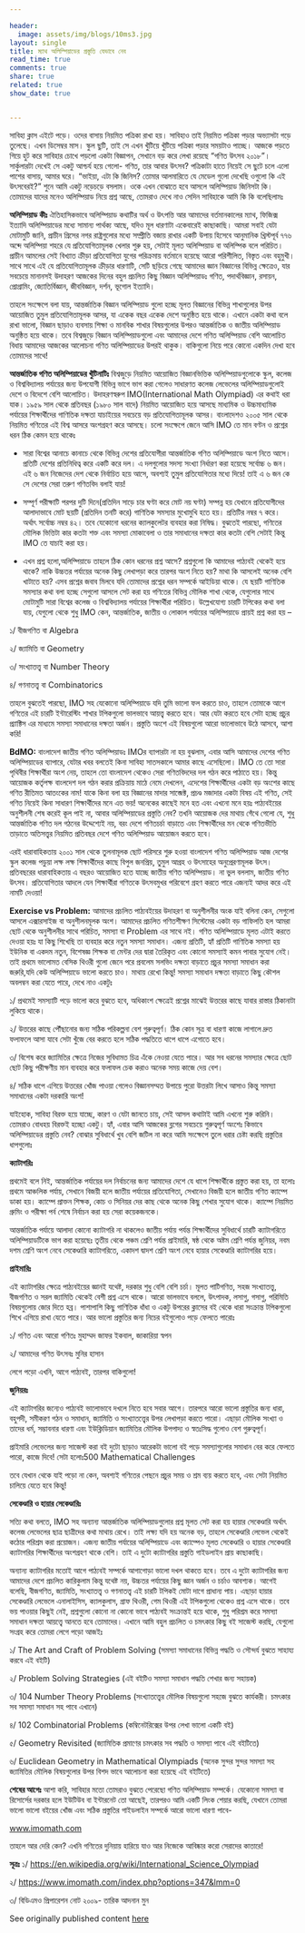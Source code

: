 ```yaml
---

header:
  image: assets/img/blogs/10ms3.jpg
layout: single
title: ম্যাথ অলিম্পিয়াডের প্রস্তুতি যেভাবে নেব
read_time: true
comments: true
share: true
related: true
show_date: true


---
```


সাবিহা ক্লাস এইটে পড়ে। ওদের বাসায় নিয়মিত পত্রিকা রাখা হয়। সাবিহাও তাই নিয়মিত পত্রিকা পড়ার অভ্যাসটা গড়ে তুলেছে। এখন ডিসেম্বর মাস। স্কুল ছুটি, তাই সে এখন খুঁটিয়ে খুঁটিয়ে পত্রিকা পড়ার সময়টাও পাচ্ছে। আজকে পড়তে গিয়ে হুট করে সাবিহার চোখে পড়লো একটা বিজ্ঞাপন, সেখানে বড় করে লেখা রয়েছে “গণিত উৎসব ২০১৮”। সার্কুলারটা দেখেই সে একটু আশ্চর্য হয়ে গেলো- গণিত, তার আবার উৎসব? পত্রিকাটা হাতে নিয়েই সে ছুটে চলে এলো পাশের বাসায়, আমার ঘরে। “ভাইয়া, এটা কি জিনিস? তোমার আলমারিতে যে মেডেল গুলো দেখেছি ওগুলো কি এই উৎসবেরই?” শুনে আমি একটু নড়েচড়ে বসলাম। ওকে এখন বোঝাতে হবে আসলে অলিম্পিয়াড জিনিসটা কি। তোমাদের যাদের মনেও অলিম্পিয়াড নিয়ে প্রশ্ন আছে, তোমরাও দেখে নাও সেদিন সাবিহাকে আমি কি কি বলেছিলামঃ

<b>অলিম্পিয়াড কীঃ</b> ঐতিহাসিকভাবে অলিম্পিয়াড কথাটির অর্থ ও উৎপত্তি আর আমাদের বর্তমানকালের ম্যাথ, ফিজিক্স ইত্যাদি অলিম্পিয়াডের মধ্যে সামান্য পার্থক্য আছে, যদিও মূল ধারণাটা একেবারেই কাছাকাছি। আমরা সবাই যেটা মোটামুটি জানি, প্রাচীন গ্রিসের নগর রাষ্ট্রগুলোর মধ্যে সম্প্রীতি বজায় রাখার একটি উপায় হিসেবে আনুমানিক খ্রিস্টপূর্ব ৭৭৬ অব্দে অলিম্পিয়া শহরে যে প্রতিযোগিতামূলক খেলার শুরু হয়, সেটাই মূলত অলিম্পিয়াড বা অলিম্পিক বলে পরিচিত। প্রাচীন আমলের সেই বিখ্যাত ক্রীড়া প্রতিযোগিতা যুগের পরিক্রমায় বর্তমানে হয়েছে আরো পরিশীলিত, বিস্তৃত এবং বহুমুখী। সাথে সাথে এই যে প্রতিযোগিতামূলক ক্রীড়ার ধারণাটি, সেটি ছড়িয়ে গেছে আমাদের জ্ঞান বিজ্ঞানের বিভিন্ন ক্ষেত্রেও, যার সবচেয়ে মানানসই উদাহরণ আজকের দিনের বহুল প্রচলিত কিছু বিজ্ঞান অলিম্পিয়াডঃ গণিত, পদার্থবিজ্ঞান, রসায়ন, প্রোগ্রামিং, জ্যোতির্বিজ্ঞান, জীববিজ্ঞান, দর্শন, ভূগোল ইত্যাদি। 

তাহলে সংক্ষেপে বলা যায়, আন্তর্জাতিক বিজ্ঞান অলিম্পিয়াড গুলো হচ্ছে মূলত বিজ্ঞানের বিভিন্ন শাখাগুলোর উপর আয়োজিত তুমুল প্রতিযোগিতামূলক আসর, যা একেক বছর একেক দেশে অনুষ্ঠিত হয়ে থাকে। এখানে একটা কথা বলে রাখা ভালো, বিজ্ঞান ছাড়াও ব্যবসায় শিক্ষা ও মানবিক শাখার বিষয়গুলোর উপরও আন্তর্জাতিক ও জাতীয় অলিম্পিয়াড অনুষ্ঠিত হয়ে থাকে। তবে বিশ্বজুড়ে বিজ্ঞান অলিম্পিয়াডগুলো এবং আমাদের দেশে গণিত অলিম্পিয়াড বেশি আলোচিত বিধায় আমাদের আজকের আলোচনা গণিত অলিম্পিয়াডের উপরই থাকুক। বাকিগুলো নিয়ে পরে কোনো একদিন দেখা হবে তোমাদের সাথে! 

<b>আন্তর্জাতিক গণিত অলিম্পিয়াডের খুঁটিনাটিঃ</b> বিশ্বজুড়ে নিয়মিত আয়োজিত বিজ্ঞানভিত্তিক অলিম্পিয়াডগুলোকে স্কুল, কলেজ ও বিশ্ববিদ্যালয় পর্যায়ের জন্য উপযোগী বিভিন্ন ভাগে ভাগ করা গেলেও সাধারণত কলেজ লেভেলের অলিম্পিয়াডগুলোই দেশে ও বিদেশে বেশি আলোচিত। উদাহরণস্বরুপ IMO(International Math Olympiad) এর কথাই ধরা যাক। ১৯৫৯ সাল থেকে প্রতিবছর (১৯৮০ সাল বাদে) নিয়মিত আয়োজিত হয়ে আসছে মাধ্যমিক ও উচ্চমাধ্যমিক পর্যায়ের শিক্ষার্থীদের গাণিতিক দক্ষতা যাচাইয়ের সবচেয়ে বড় প্রতিযোগিতামূলক আসর। বাংলাদেশও ২০০৫ সাল থেকে নিয়মিত গণিতের এই বিশ্ব আসরে অংশগ্রহণ করে আসছে। চলো সংক্ষেপে জেনে আসি IMO তে মান বণ্টন ও প্রশ্নের ধরন ঠিক কেমন হয়ে থাকেঃ 

- সারা বিশ্বের আনাচে কানাচে থেকে বিভিন্ন দেশের প্রতিযোগীরা আন্তর্জাতিক গণিত অলিম্পিয়াডে অংশ নিতে আসে। প্রতিটি দেশের প্রতিনিধিত্ব করে একটি করে দল। এ দলগুলোর সদস্য সংখ্যা নির্ধারণ করা হয়েছে সর্বোচ্চ ৬ জন। এই ৬ জন নিজেদের দেশ থেকে নির্বাচিত হয়ে আসে, অবশ্যই তুমুল প্রতিযোগিতার মধ্যে দিয়ে! তাই এ ৬ জন কে সে দেশের সেরা তরুণ গণিতবিদ বলাই যায়! 

- সম্পূর্ণ পরীক্ষাটি পরপর দুটি দিনে(প্রতিদিন সাড়ে চার ঘণ্টা করে মোট নয় ঘণ্টা) সম্পন্ন হয় যেখানে প্রতিযোগীদের আলাদাভাবে মোট ছয়টি (প্রতিদিন তনটি করে) গাণিতিক সমস্যার মুখোমুখি হতে হয়। প্রতিটির নম্বর ৭ করে। অর্থাৎ সর্বোচ্চ নম্বর ৪২। তবে যেকোনো ধরনের ক্যালকুলেটর ব্যবহার করা নিষিদ্ধ। বুঝতেই পারছো, গণিতের মৌলিক ভিত্তিটা কার কতটা শক্ত এবং সমস্যা মোকাবেলা ও তার সমাধানের দক্ষতা কার কতটা বেশি সেটাই কিন্তু IMO তে যাচাই করা হয়। 

- এখন প্রশ্ন হলো,অলিম্পিয়াডে তাহলে ঠিক কোন ধরনের প্রশ্ন আসে? প্রশ্নগুলো কি আমাদের পাঠ্যবই থেকেই হয়ে থাকে? নাকি উচ্চতর পর্যায়ের অনেক কিছু লেখাপড়া করে তারপর অংশ নিতে হয়? মাথা কি আসলেই অনেক বেশি খাটাতে হয়? এসব প্রশ্নের জবাব মিলবে যদি তোমাদের প্রশ্নের ধরন সম্পর্কে আইডিয়া থাকে। যে ছয়টি গাণিতিক সমস্যার কথা বলা হচ্ছে সেগুলো আসলে সেট করা হয় গণিতের বিভিন্ন মৌলিক শাখা থেকে, যেগুলোর সাথে মোটামুটি সারা বিশ্বের কলেজ ও বিশ্ববিদ্যালয় পর্যায়ের শিক্ষার্থীরা পরিচিত। উল্লেখযোগ্য চারটি টপিকের কথা বলা যায়, যেগুলো থেকে শুধু IMO কেন, আন্তর্জাতিক, জাতীয় ও লোকাল পর্যায়ের অলিম্পিয়াডে প্রায়ই প্রশ্ন করা হয় – 

১/ বীজগণিত বা Algebra <br/>

২/ জ্যামিতি বা Geometry <br/>

৩/ সংখ্যাতত্ত্ব বা Number Theory <br/>

৪/ গণনাতত্ত্ব বা Combinatorics <br/> 

তাহলে বুঝতেই পারছো, IMO সহ যেকোনো অলিম্পিয়াডে যদি তুমি ভালো ফল করতে চাও, তাহলে তোমাকে আগে গণিতের এই চারটি ইন্টারেস্টিং শাখার টপিকগুলো ভালভাবে আয়ত্ত্ব করতে হবে। আর যেটা করতে হবে সেটা হচ্ছে প্রচুর প্র্যাক্টিস এর মাধ্যমে সমস্যা সমাধানের দক্ষতা অর্জন। প্রস্তুতি অংশে এই বিষয়গুলো আরো ভালোভাবে উঠে আসবে, আশা করি! 

**BdMO:** বাংলাদেশ জাতীয় গণিত অলিম্পিয়াডঃ IMOর ব্যাপারটা না হয় বুঝলাম, এবার আসি আমাদের দেশের গণিত অলিম্পিয়াডের ব্যাপারে, যেটার খবর বলতেই কিনা সাবিহা সাতসকালে আমার কাছে এসেছিলো। IMO তে তো সারা পৃথিবীর শিক্ষার্থীরা অংশ নেয়, তাহলে তো বাংলাদেশ থেকেও সেরা গণিতবিদদের দল গঠন করে পাঠাতে হয়। কিন্তু আয়োজক কর্তৃপক্ষ বাংলদেশ দল গঠন করার প্রক্রিয়ায় মাঠে নেমে দেখলেন, এদেশের শিক্ষার্থীদের একটা বড় অংশের কাছে গণিত রীতিমত আতংকের নাম! যাকে কিনা বলা হয় বিজ্ঞানের মাদার সাব্জেক্ট, প্রচণ্ড মজাদার একটা বিষয় এই গণিত, সেই গণিত নিয়েই কিনা সাধারণ শিক্ষার্থীদের মনে এত ভয়! অনেকের কাছেই মনে হত এবং এখনো মনে হয়ঃ পাঠ্যবইয়ের অনুশীলনী শেষ করেই কূল পাই না, আবার অলিম্পিয়াডের প্রস্তুতি নেব? তখনি আয়োজক দের মাথায় গেঁথে গেলো যে, শুধু আন্তর্জাতিক গণিত দল গঠনের উদ্দেশ্যেই নয়, বরং দেশে গণিতচর্চা বাড়াতে এবং শিক্ষার্থীদের মন থেকে গণিতভীতি তাড়াতে অতিসত্ত্বর নিয়মিত প্রতিবছর দেশে গণিত অলিম্পিয়াড আয়োজন করতে হবে। 

এরই ধারাবাহিকতায় ২০০১ সাল থেকে তুলনামূলক ছোট পরিসরে শুরু হওয়া বাংলাদেশ গণিত অলিম্পিয়াড আজ দেশের স্কুল কলেজ পড়ুয়া লক্ষ লক্ষ শিক্ষার্থীদের কাছে বিপুল জনপ্রিয়, তুমুল আগ্রহ ও উৎসাহের অনুপ্রেরণামূলক উৎস। প্রতিবছরের ধারাবাহিকতায় এ বছরও আয়োজিত হতে যাচ্ছে জাতীয় গণিত অলিম্পিয়াড। না ভুল বললাম, জাতীয় গণিত উৎসব। প্রতিযোগিতার আদলে যেন শিক্ষার্থীরা গণিতকে উৎসবমুখর পরিবেশে গ্রহণ করতে পারে এজন্যই আদর করে এই নামটি দেওয়া! 

**Exercise vs Problem:** আমাদের প্রচলিত পাঠ্যবইয়ের উদাহরণ বা অনুশীলনীর অংক যাই বলিনা কেন, সেগুলো আসলে এক্সারসাইজ বা অনুশীলনমূলক অংশ। আমাদের প্রচলিত গণিতশীক্ষণ সিস্টেমের একটা বড় গাফিলতি হল আমরা ছোট থেকে অনুশীলনীর সাথে পরিচিত, সমস্যা বা Problem এর সাথে নই। গণিত অলিম্পিয়াডে মূলত এটাই করতে দেওয়া হয়ঃ যা কিছু শিখেছি তা ব্যবহার করে নতুন সমস্যা সমাধান। এজন্য প্রতিটি, হ্যাঁ প্রতিটি গাণিতিক সমস্যা হয় ইউনিক বা একদম নতুন, বিশেষজ্ঞ শিক্ষক বা মেন্টর দের দ্বারা তৈরিকৃত এবং কোনো সমস্যাই কমন পাবার সুযোগ নেই। তাই প্রথমে ভালোমত বেসিক থিওরী গুলো জেনে পরে প্রবলেম সলভিং দক্ষতা বাড়াতে প্রচুর সমস্যা সমাধান করা জরুরি,যদি কেউ অলিম্পিয়াডে ভালো করতে চাও। মাথায় রেখো কিন্তু! সমস্যা সমাধান দক্ষতা বাড়াতে কিছু কৌশল অবলম্বন করা যেতে পারে, দেখে নাও একটুঃ 
  
 ১/ প্রথমেই সমস্যাটি পড়ে ভালো করে বুঝতে হবে, অধিকাংশ ক্ষেত্রেই প্রশ্নের মাঝেই উত্তরের কাছে যাবার রাস্তার ঠিকানাটা লুকিয়ে থাকে। 

২/ উত্তরের কাছে পৌঁছানোর জন্য সঠিক পরিকল্পনা বেশ গুরুত্বপূর্ণ। ঠিক কোন সূত্র বা ধারণা কাজে লাগালে দ্রুত ফলাফলে আসা যাবে সেটা খুঁজে বের করতে হলে সঠিক পদ্ধতিতে ধাপে ধাপে এগোতে হবে। 

৩/ বিশেষ করে জ্যামিতির ক্ষেত্রে নিজের সুবিধামত চিত্র এঁকে নেওয়া যেতে পারে। আর সব ধরনের সমস্যার ক্ষেত্রে ছোট ছোট কিছু পরীক্ষণীয় মান ব্যবহার করে ফলাফল চেক করাও অনেক সময় কাজে দেয় বেশ।

৪/ সঠিক ধাপে এগিয়ে উত্তরের খোঁজ পাওয়া গেলেও বিজ্ঞানসম্মত উপায়ে পুরো উত্তরটা লিখে আসাও কিন্তু সমস্যা সমাধানের একটা দরকারি অংশ!
  
যাইহোক, সাবিহা বিরক্ত হয়ে যাচ্ছে, কারণ ও যেটা জানতে চায়, সেই আসল কথাটাই আমি এখনো শুরু করিনি। তোমরাও বোধহয় বিরক্তই হচ্ছো একটু। হ্যাঁ, এবার আসি আজকের ব্লগের সবচেয়ে গুরুত্বপূর্ণ অংশেঃ কিভাবে অলিম্পিয়াডের প্রস্তুতি নেব? বোঝার সুবিধার্থে খুব বেশি জটিল না করে আমি সংক্ষেপে তুলে ধরার চেষ্টা করছি প্রস্তুতির ধাপগুলোঃ 

<b>ক্যাটাগরিঃ</b>  

প্রথমেই বলে নিই, আন্তর্জাতিক পর্যায়ের দল নির্বাচনের জন্য আমাদের দেশে যে ধাপে শিক্ষার্থীকে প্রস্তুত করা হয়, তা হলোঃ প্রথমে আঞ্চলিক পর্যায়, সেখানে বিজয়ী হলে জাতীয় পর্যায়ের প্রতিযোগিতা, সেখানেও বিজয়ী হলে জাতীয় গণিত ক্যাম্পে ডাকা হয়। ক্যাম্পে প্রাক্তন শিক্ষক, কোচ ও সিনিয়র দের কাছ থেকে অনেক কিছু শেখার সুযোগ থাকে। ক্যাম্পে নিয়মিত গ্রুমিং ও পরীক্ষা পর্ব শেষে নির্বাচন করা হয় সেরা কয়েকজনকে।

আন্তর্জাতিক পর্যায়ে আলাদা কোনো ক্যাটাগরি না থাকলেও জাতীয় পর্যায় পর্যন্ত শিক্ষার্থীদের সুবিধার্থে চারটি ক্যাটাগরিতে অলিম্পিয়াডটিকে ভাগ করা হয়েছেঃ তৃতীয় থেকে পঞ্চম শ্রেণি পর্যন্ত প্রাইমারি, ষষ্ঠ থেকে অষ্টম শ্রেণি পর্যন্ত জুনিয়র, নবম দশম শ্রেণি অংশ নেবে সেকেণ্ডারি ক্যাটাগরিতে, একাদশ দ্বাদশ শ্রেণি অংশ নেবে হায়ার সেকেণ্ডারি ক্যাটাগরির হয়ে।

<b>প্রাইমারিঃ</b>

এই ক্যাটাগরির ক্ষেত্রে পাঠ্যবইয়ের জ্ঞানই যথেষ্ট, দরকার শুধু বেশি বেশি চর্চা। মূলত পাটিগণিত, সহজ সংখ্যাতত্ত্ব, বীজগণিত ও সরল জ্যামিতি থেকেই বেশী প্রশ্ন এসে থাকে। আরো ভালভাবে বললে, উৎপাদক, লসাগু, গসাগু, পরিমিতি বিষয়গুলোয় জোর দিতে হব্র। পাশাপাশি কিছু গাণিতিক ধাঁধা ও একটু উপরের ক্লাসের বই থেকে ধারা সংক্রান্ত টপিকগুলো শিখে এগিয়ে রাখা যেতে পারে। আর ভালো প্রস্তুতির জন্য নিচের বইগুলোও পড়ে ফেলতে পারোঃ 

১/ গণিত এবং আরো গণিতঃ মুহাম্মদ জাফর ইকবাল, জাকারিয়া স্বপন <br/>

২/ আমাদের গণিত উৎসবঃ মুনির হাসান <br/>

লেগে পড়ো এখনি, আগে পাঠ্যবই, তারপর বাকিগুলো! <br/>


<b>জুনিয়রঃ</b> 

এই ক্যাটাগরির জন্যেও পাঠ্যবই ভালোভাবে দখলে নিতে হবে সবার আগে। তারপরে আরো ভালো প্রস্তুতির জন্য ধারা, বহুপদী, সমীকরণ গঠন ও সমাধান, জ্যামিতি ও সংখ্যাতত্ত্বের উপর লেখাপড়া করতে পারো। এছাড়া মৌলিক সংখ্যা ও তাদের ধর্ম, সম্ভাবনার ধারণা এবং ইউক্লিডিয়ান জ্যামিতির মৌলিক উপপাদ্য ও স্বতঃসিদ্ধ গুলোও বেশ গুরুত্বপূর্ণ। 

প্রাইমারি লেভেলের জন্য সাজেস্ট করা বই দুটো ছাড়াও আরেকটা ভালো বই পড়ে সমস্যাগুলোর সমাধান বের করে ফেলতে পারো, কাজে দিবে! সেটা হলোঃ500 Mathematical Challenges 

তবে যেখান থেকে যাই পড়ো না কেন, অবশ্যই গণিতের পেছনে প্রচুর সময় ও শ্রম ব্যয় করতে হবে, এবং সেটা নিয়মিত চালিয়ে যেতে হবে কিন্তু!

**সেকেণ্ডারি ও হায়ার সেকেণ্ডারিঃ**  

সত্যি কথা বলতে, IMO সহ অন্যান্য আন্তর্জাতিক অলিম্পিয়াডগুলোর প্রশ্ন মূলত সেট করা হয় হায়ার সেকেণ্ডারি অর্থাৎ কলেজ লেভেলের ছাত্র ছাত্রীদের কথা মাথায় রেখে। তাই লক্ষ্য যদি হয় অনেক বড়, তাহলে সেকেণ্ডারি লেভেল থেকেই কঠোর পরিশ্রম করা প্রয়োজন। এজন্য জাতীয় পর্যায়ের অলিম্পিয়াডে এবং ক্যাম্পেও মূলত সেকেণ্ডারি ও হায়ার সেকেণ্ডারি ক্যাটাগরির শিক্ষার্থীদের অংশগ্রহণ থাকে বেশি। তাই এ দুটো ক্যাটাগরির প্রস্তুতি গাইডলাইন প্রায় কাছাকাছি। 

অন্যান্য ক্যাটাগরির মতোই আগে পাঠ্যবই সম্পর্কে আগাগোড়া ভালো দখল থাকতে হবে। তবে এ দুটো ক্যাটাগরির জন্য আমাদের দেশে প্রচলিত কারিকুলাম কিন্তু যথেষ্ট নয়, উচ্চতর পর্যায়ের কিছু জ্ঞান অর্জন ও চর্চাও আবশ্যক। আগেই বলেছি, বীজগণিত, জ্যামিতি, সংখ্যাতত্ত্ব ও গণনাতত্ত্ব এই চারটি টপিকই মোটা দাগে প্রাধান্য পায়। এছাড়া হায়ার সেকেণ্ডারি লেভেলে এনালাইসিস, ক্যালকুলাস, গ্রাফ থিওরী, গেম থিওরী এই টপিকগুলো থেকেও প্রশ্ন এসে থাকে। তবে ভয় পাওয়ার কিছুই নেই, প্রশ্নগুলো কোনো না কোনো ভাবে পাঠ্যবই সংক্রান্তই হয়ে থাকে, শুধু পরিশ্রম করে সমস্যা সমাধান দক্ষতা আয়ত্ত্বে আনতে হবে তোমাদের। এখানে আমি বহুল প্রচলিত ও চমৎকার কিছু বই সাজেস্ট করছি, যেগুলো সংগ্রহ করে তোমরা লেগে পড়ো আজইঃ 

১/ The Art and Craft of Problem Solving (সমস্যা সমাধানের বিভিন্ন পদ্ধতি ও সৌন্দর্য বুঝতে সাহায্য করবে এই বইটি) <br/>

২/ Problem Solving Strategies (এই বইটিও সমস্যা সমাধান পদ্ধতি শেখার জন্য সহায়ক) <br/>

৩/ 104 Number Theory Problems (সংখ্যাতত্ত্বের মৌলিক বিষয়গুলো সহজে বুঝতে কার্যকরী। চমৎকার সব সমস্যা সমাধান সহ পাবে এখানে) <br/>

৪/ 102 Combinatorial Problems (কম্বিনেটরিক্সের উপর লেখা ভালো একটি বই)<br/>

৫/ Geometry Revisited (জ্যামিতিক প্রমাণের চমৎকার সব পদ্ধতি ও সমস্যা পাবে এই বইটিতে) <br/>

৬/ Euclidean Geometry in Mathematical Olympiads (অনেক সুন্দর সুন্দর সমস্যা সহ জ্যামিতির মৌলিক বিষয়গুলোর উপর বিশদ ভাবে আলোচনা করা হয়েছে এই বইটিতে) <br/> 

**শেষের আগেঃ** আশা করি, সাবিহার মতো তোমরাও বুঝতে পেরেছো গণিত অলিম্পিয়াড সম্পর্কে। যেকোনো সমস্যা বা রিসোর্সের দরকার হলে ইউটিউব বা ইন্টারনেট তো আছেই, তারপরও আমি একটি লিংক শেয়ার করছি, যেখানে তোমরা ভালো ভালো বইয়ের খোঁজ এবং সঠিক প্রস্তুতির গাইডলাইন সম্পর্কে আরো ভালো ধারণা পাবে- 

www.imomath.com <br/>

তাহলে আর দেরি কেন? এখনি গণিতের দুনিয়ায় হারিয়ে যাও আর নিজেকে আবিষ্কার করো সেরাদের কাতারে! <br/>

**সূত্রঃ** ১/ https://en.wikipedia.org/wiki/International_Science_Olympiad <br/>

২/ https://www.imomath.com/index.php?options=347&lmm=0 <br/>

৩/ বিডিএমও প্রিপারেশন নোট ২০০৯- তারিক আদনান মুন <br/>

See originally published content [here](https://www.10minuteschool.com/blog/%e0%a6%85%e0%a6%b2%e0%a6%bf%e0%a6%ae%e0%a7%8d%e0%a6%aa%e0%a6%bf%e0%a7%9f%e0%a6%be%e0%a6%a1%e0%a7%87%e0%a6%b0-%e0%a6%aa%e0%a7%8d%e0%a6%b0%e0%a6%b8%e0%a7%8d%e0%a6%a4%e0%a7%81%e0%a6%a4%e0%a6%bf-%e0%a6%95/)


